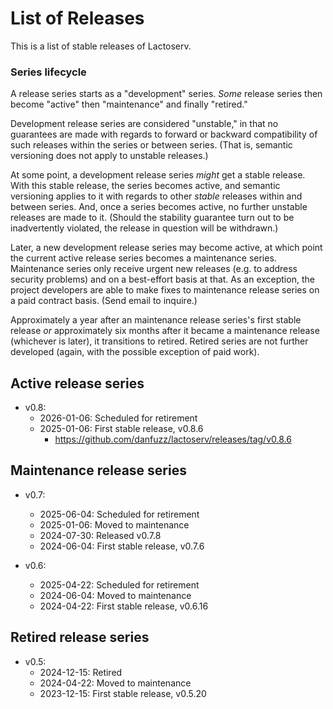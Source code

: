 List of Releases
================

This is a list of stable releases of Lactoserv.

### Series lifecycle

A release series starts as a "development" series. _Some_ release series then
become "active" then "maintenance" and finally "retired."

Development release series are considered "unstable," in that no guarantees
are made with regards to forward or backward compatibility of such releases
within the series or between series. (That is, semantic versioning does not
apply to unstable releases.)

At some point, a development release series _might_ get a stable release. With
this stable release, the series becomes active, and semantic versioning applies
to it with regards to other _stable_ releases within and between series. And,
once a series becomes active, no further unstable releases are made to it.
(Should the stability guarantee turn out to be inadvertently violated, the
release in question will be withdrawn.)

Later, a new development release series may become active, at which point the
current active release series becomes a maintenance series. Maintenance series
only receive urgent new releases (e.g. to address security problems) and on a
best-effort basis at that. As an exception, the project developers are able to
make fixes to maintenance release series on a paid contract basis. (Send email
to inquire.)

Approximately a year after an maintenance release series's first stable release
_or_ approximately six months after it became a maintenance release (whichever
is later), it transitions to retired. Retired series are not further developed
(again, with the possible exception of paid work).


## Active release series

* v0.8:
  * 2026-01-06: Scheduled for retirement
  * 2025-01-06: First stable release, v0.8.6
    * https://github.com/danfuzz/lactoserv/releases/tag/v0.8.6

## Maintenance release series

* v0.7:
  * 2025-06-04: Scheduled for retirement
  * 2025-01-06: Moved to maintenance
  * 2024-07-30: Released v0.7.8
  * 2024-06-04: First stable release, v0.7.6

* v0.6:
  * 2025-04-22: Scheduled for retirement
  * 2024-06-04: Moved to maintenance
  * 2024-04-22: First stable release, v0.6.16

## Retired release series

* v0.5:
  * 2024-12-15: Retired
  * 2024-04-22: Moved to maintenance
  * 2023-12-15: First stable release, v0.5.20
